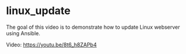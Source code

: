 # linux_update

The goal of this video is to demonstrate how to update Linux webserver using Ansible.

Video: https://youtu.be/8t6_h8ZAPb4
